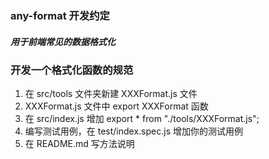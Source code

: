 ### any-format 开发约定

##### 用于前端常见的数据格式化

### 开发一个格式化函数的规范

1. 在 src/tools 文件夹新建 XXXFormat.js 文件
2. XXXFormat.js 文件中 export XXXFormat 函数
3. 在 src/index.js 增加 export \* from "./tools/XXXFormat.js";
4. 编写测试用例，在 test/index.spec.js 增加你的测试用例
5. 在 README.md 写方法说明
